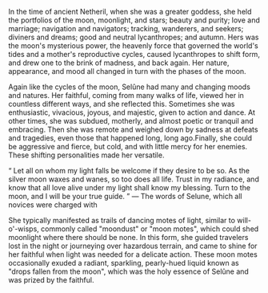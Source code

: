 In the time of ancient Netheril, when she was a greater goddess, she held the portfolios of the moon, moonlight, and stars; beauty and purity; love and marriage; navigation and navigators; tracking, wanderers, and seekers; diviners and dreams; good and neutral lycanthropes; and autumn. Hers was the moon's mysterious power, the heavenly force that governed the world's tides and a mother's reproductive cycles, caused lycanthropes to shift form, and drew one to the brink of madness, and back again. Her nature, appearance, and mood all changed in turn with the phases of the moon.

Again like the cycles of the moon, Selûne had many and changing moods and natures. Her faithful, coming from many walks of life, viewed her in countless different ways, and she reflected this. Sometimes she was enthusiastic, vivacious, joyous, and majestic, given to action and dance. At other times, she was subdued, motherly, and almost poetic or tranquil and embracing. Then she was remote and weighed down by sadness at defeats and tragedies, even those that happened long, long ago.Finally, she could be aggressive and fierce, but cold, and with little mercy for her enemies. These shifting personalities made her versatile.

“
Let all on whom my light falls be welcome if they desire to be so. As the silver moon waxes and wanes, so too does all life. Trust in my radiance, and know that all love alive under my light shall know my blessing. Turn to the moon, and I will be your true guide.
”
— The words of Selune, which all novices were charged with

She typically manifested as trails of dancing motes of light, similar to will-o'-wisps, commonly called "moondust" or "moon motes", which could shed moonlight where there should be none. In this form, she guided travelers lost in the night or journeying over hazardous terrain, and came to shine for her faithful when light was needed for a delicate action. These moon motes occasionally exuded a radiant, sparkling, pearly-hued liquid known as "drops fallen from the moon", which was the holy essence of Selûne and was prized by the faithful.
